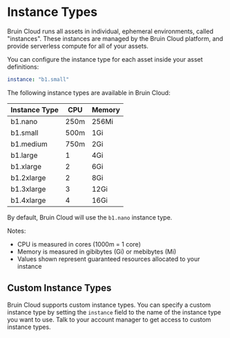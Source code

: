# Instance Types

Bruin Cloud runs all assets in individual, ephemeral environments, called "instances". These instances are managed by the Bruin Cloud platform, and provide serverless compute for all of your assets.

You can configure the instance type for each asset inside your asset definitions:

```yaml
instance: "b1.small"
```

The following instance types are available in Bruin Cloud:

| Instance Type | CPU  | Memory |
|---------------|------|--------|
| b1.nano       | 250m | 256Mi  |
| b1.small      | 500m | 1Gi    |
| b1.medium     | 750m | 2Gi    |
| b1.large      | 1    | 4Gi    |
| b1.xlarge     | 2    | 6Gi    |
| b1.2xlarge    | 2    | 8Gi    |
| b1.3xlarge    | 3    | 12Gi   |
| b1.4xlarge    | 4    | 16Gi   |

By default, Bruin Cloud will use the `b1.nano` instance type.

Notes:
- CPU is measured in cores (1000m = 1 core)
- Memory is measured in gibibytes (Gi) or mebibytes (Mi)
- Values shown represent guaranteed resources allocated to your instance

## Custom Instance Types
Bruin Cloud supports custom instance types. You can specify a custom instance type by setting the `instance` field to the name of the instance type you want to use. Talk to your account manager to get access to custom instance types.


